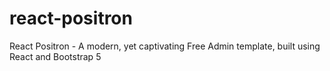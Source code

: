 # react-positron
React Positron - A modern, yet captivating Free Admin template, built using React and Bootstrap 5
